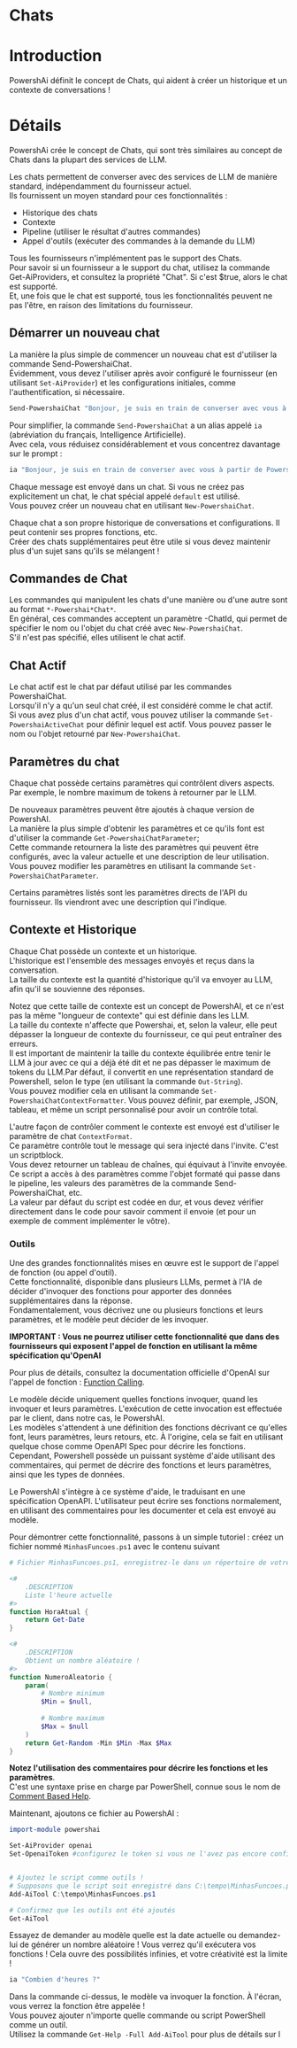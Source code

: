 ﻿# Chats 

# Introduction <!--! @#Short --> 

PowershAi définit le concept de Chats, qui aident à créer un historique et un contexte de conversations !  

# Détails  <!--! @#Long --> 

PowershAi crée le concept de Chats, qui sont très similaires au concept de Chats dans la plupart des services de LLM.  

Les chats permettent de converser avec des services de LLM de manière standard, indépendamment du fournisseur actuel.  
Ils fournissent un moyen standard pour ces fonctionnalités :

- Historique des chats 
- Contexte 
- Pipeline (utiliser le résultat d'autres commandes)
- Appel d'outils (exécuter des commandes à la demande du LLM)

Tous les fournisseurs n'implémentent pas le support des Chats.  
Pour savoir si un fournisseur a le support du chat, utilisez la commande Get-AiProviders, et consultez la propriété "Chat". Si c'est $true, alors le chat est supporté.  
Et, une fois que le chat est supporté, tous les fonctionnalités peuvent ne pas l'être, en raison des limitations du fournisseur.  

## Démarrer un nouveau chat 

La manière la plus simple de commencer un nouveau chat est d'utiliser la commande Send-PowershaiChat.  
Évidemment, vous devez l'utiliser après avoir configuré le fournisseur (en utilisant `Set-AiProvider`) et les configurations initiales, comme l'authentification, si nécessaire.  

```powershell 
Send-PowershaiChat "Bonjour, je suis en train de converser avec vous à partir de Powershai"
```

Pour simplifier, la commande `Send-PowershaiChat` a un alias appelé `ia` (abréviation du français, Intelligence Artificielle).  
Avec cela, vous réduisez considérablement et vous concentrez davantage sur le prompt :

```powershell 
ia "Bonjour, je suis en train de converser avec vous à partir de Powershai"
```

Chaque message est envoyé dans un chat. Si vous ne créez pas explicitement un chat, le chat spécial appelé `default` est utilisé.  
Vous pouvez créer un nouveau chat en utilisant `New-PowershaiChat`.  

Chaque chat a son propre historique de conversations et configurations. Il peut contenir ses propres fonctions, etc.  
Créer des chats supplémentaires peut être utile si vous devez maintenir plus d'un sujet sans qu'ils se mélangent !


## Commandes de Chat  

Les commandes qui manipulent les chats d'une manière ou d'une autre sont au format `*-Powershai*Chat*`.  
En général, ces commandes acceptent un paramètre -ChatId, qui permet de spécifier le nom ou l'objet du chat créé avec `New-PowershaiChat`.  
S'il n'est pas spécifié, elles utilisent le chat actif.  

## Chat Actif  

Le chat actif est le chat par défaut utilisé par les commandes PowershaiChat.  
Lorsqu'il n'y a qu'un seul chat créé, il est considéré comme le chat actif.  
Si vous avez plus d'un chat actif, vous pouvez utiliser la commande `Set-PowershaiActiveChat` pour définir lequel est actif. Vous pouvez passer le nom ou l'objet retourné par `New-PowershaiChat`.


## Paramètres du chat  

Chaque chat possède certains paramètres qui contrôlent divers aspects.  
Par exemple, le nombre maximum de tokens à retourner par le LLM.  

De nouveaux paramètres peuvent être ajoutés à chaque version de PowershAI.  
La manière la plus simple d'obtenir les paramètres et ce qu'ils font est d'utiliser la commande `Get-PowershaiChatParameter`;  
Cette commande retournera la liste des paramètres qui peuvent être configurés, avec la valeur actuelle et une description de leur utilisation.  
Vous pouvez modifier les paramètres en utilisant la commande `Set-PowershaiChatParameter`.  

Certains paramètres listés sont les paramètres directs de l'API du fournisseur. Ils viendront avec une description qui l'indique.  

## Contexte et Historique  

Chaque Chat possède un contexte et un historique.  
L'historique est l'ensemble des messages envoyés et reçus dans la conversation.  
La taille du contexte est la quantité d'historique qu'il va envoyer au LLM, afin qu'il se souvienne des réponses.  

Notez que cette taille de contexte est un concept de PowershAI, et ce n'est pas la même "longueur de contexte" qui est définie dans les LLM.  
La taille du contexte n'affecte que Powershai, et, selon la valeur, elle peut dépasser la longueur de contexte du fournisseur, ce qui peut entraîner des erreurs.  
Il est important de maintenir la taille du contexte équilibrée entre tenir le LLM à jour avec ce qui a déjà été dit et ne pas dépasser le maximum de tokens du LLM.Par défaut, il convertit en une représentation standard de Powershell, selon le type (en utilisant la commande `Out-String`).  
Vous pouvez modifier cela en utilisant la commande `Set-PowershaiChatContextFormatter`. Vous pouvez définir, par exemple, JSON, tableau, et même un script personnalisé pour avoir un contrôle total.  

L'autre façon de contrôler comment le contexte est envoyé est d'utiliser le paramètre de chat `ContextFormat`.  
Ce paramètre contrôle tout le message qui sera injecté dans l'invite. C'est un scriptblock.  
Vous devez retourner un tableau de chaînes, qui équivaut à l'invite envoyée.  
Ce script a accès à des paramètres comme l'objet formaté qui passe dans le pipeline, les valeurs des paramètres de la commande Send-PowershaiChat, etc.  
La valeur par défaut du script est codée en dur, et vous devez vérifier directement dans le code pour savoir comment il envoie (et pour un exemple de comment implémenter le vôtre).  

### Outils

Une des grandes fonctionnalités mises en œuvre est le support de l'appel de fonction (ou appel d'outil).  
Cette fonctionnalité, disponible dans plusieurs LLMs, permet à l'IA de décider d'invoquer des fonctions pour apporter des données supplémentaires dans la réponse.  
Fondamentalement, vous décrivez une ou plusieurs fonctions et leurs paramètres, et le modèle peut décider de les invoquer.  

**IMPORTANT : Vous ne pourrez utiliser cette fonctionnalité que dans des fournisseurs qui exposent l'appel de fonction en utilisant la même spécification qu'OpenAI**

Pour plus de détails, consultez la documentation officielle d'OpenAI sur l'appel de fonction : [Function Calling](https://platform.openai.com/docs/guides/function-calling).

Le modèle décide uniquement quelles fonctions invoquer, quand les invoquer et leurs paramètres. L'exécution de cette invocation est effectuée par le client, dans notre cas, le PowershAI.  
Les modèles s'attendent à une définition des fonctions décrivant ce qu'elles font, leurs paramètres, leurs retours, etc. À l'origine, cela se fait en utilisant quelque chose comme OpenAPI Spec pour décrire les fonctions.  
Cependant, Powershell possède un puissant système d'aide utilisant des commentaires, qui permet de décrire des fonctions et leurs paramètres, ainsi que les types de données.  

Le PowershAI s'intègre à ce système d'aide, le traduisant en une spécification OpenAPI. L'utilisateur peut écrire ses fonctions normalement, en utilisant des commentaires pour les documenter et cela est envoyé au modèle.  

Pour démontrer cette fonctionnalité, passons à un simple tutoriel : créez un fichier nommé `MinhasFuncoes.ps1` avec le contenu suivant

```powershell
# Fichier MinhasFuncoes.ps1, enregistrez-le dans un répertoire de votre choix !

<#
    .DESCRIPTION
    Liste l'heure actuelle
#>
function HoraAtual {
    return Get-Date
}

<#
    .DESCRIPTION
    Obtient un nombre aléatoire !
#>
function NumeroAleatorio {
    param(
        # Nombre minimum
        $Min = $null,
        
        # Nombre maximum
        $Max = $null
    )
    return Get-Random -Min $Min -Max $Max
}
```
**Notez l'utilisation des commentaires pour décrire les fonctions et les paramètres**.  
C'est une syntaxe prise en charge par PowerShell, connue sous le nom de [Comment Based Help](https://learn.microsoft.com/en-us/powershell/module/microsoft.powershell.core/about/about_comment_based_help?view=powershell-7.4).

Maintenant, ajoutons ce fichier au PowershAI :

```powershell
import-module powershai 

Set-AiProvider openai 
Set-OpenaiToken #configurez le token si vous ne l'avez pas encore configuré.


# Ajoutez le script comme outils !
# Supposons que le script soit enregistré dans C:\tempo\MinhasFuncoes.ps1
Add-AiTool C:\tempo\MinhasFuncoes.ps1

# Confirmez que les outils ont été ajoutés 
Get-AiTool
```

Essayez de demander au modèle quelle est la date actuelle ou demandez-lui de générer un nombre aléatoire ! Vous verrez qu'il exécutera vos fonctions ! Cela ouvre des possibilités infinies, et votre créativité est la limite !

```powershell
ia "Combien d'heures ?"
```

Dans la commande ci-dessus, le modèle va invoquer la fonction. À l'écran, vous verrez la fonction être appelée !  
Vous pouvez ajouter n'importe quelle commande ou script PowerShell comme un outil.  
Utilisez la commande `Get-Help -Full Add-AiTool` pour plus de détails sur l
